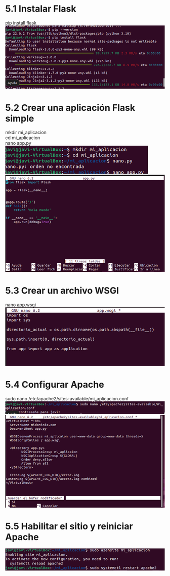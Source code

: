 # 5.1 Instalar Flask
pip install flask  
![imagen1](../Foto/descargarflsk.png)  

# 5.2 Crear una aplicación Flask simple
mkdir mi_aplicacion  
cd mi_aplicacion  
nano app.py  
![imagen1](../Foto/5_2.png)  
![imagen1](../Foto/5_2_1.png)  

# 5.3 Crear un archivo WSGI
nano app.wsgi  
![imagen1](../Foto/5_3.png)  

# 5.4 Configurar Apache
sudo nano /etc/apache2/sites-available/mi_aplicacion.conf  
![imagen1](../Foto/5_4.png)  
![imagen1](../Foto/5_4_1.png)  

# 5.5 Habilitar el sitio y reiniciar Apache
![imagen1](../Foto/5_5.png)  

